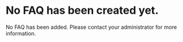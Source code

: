 # No FAQ has been created yet.
No FAQ has been added. Please contact your administrator for more information.

<!---
Markdown is GFS or GitHub Flavoured Markdown:
https://help.github.com/articles/basic-writing-and-formatting-syntax/
Below is an example of how to properly use Markdown for the FAQ file.

# Heading 1
## Heading 2
### Heading 3

You can do the following:
1. This way
2. That way
3. The other way
-->
